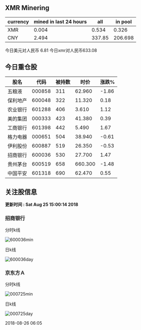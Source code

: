 ## XMR Minering

|currency|mined in last 24 hours|all|in pool|
|---|---|---|---|
|XMR|0.004|0.534|0.326|
|CNY|2.494|337.85|206.698|

今日美元对人民币 6.81	今日xmr对人民币633.08


## 今日重仓股 

|股名|代码|被持数|时价|涨跌%|
|---|---|---|---|---|
|五粮液|000858|311|62.960|-1.86|
|保利地产|600048|322|11.320|0.18|
|农业银行|601288|406|3.610|1.12|
|美的集团|000333|423|41.380|0.39|
|工商银行|601398|442|5.490|1.67|
|格力电器|000651|504|38.940|-0.61|
|伊利股份|600887|519|26.350|-0.53|
|招商银行|600036|530|27.700|1.47|
|贵州茅台|600519|658|660.300|-1.48|
|中国平安|601318|690|62.470|0.55|

## 关注股信息
**更新时间 : Sat Aug 25 15:00:14 2018**
### 招商银行 
分时k线

![600036min](http://image.sinajs.cn/newchart/min/n/sh600036.gif)

日k线

![600036day](http://image.sinajs.cn/newchart/daily/n/sh600036.gif)

### 京东方Ａ 
分时k线

![000725min](http://image.sinajs.cn/newchart/min/n/sz000725.gif)

日k线

![000725day](http://image.sinajs.cn/newchart/daily/n/sz000725.gif)

2018-08-26 06:05
